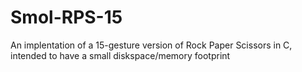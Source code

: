# Smol-RPS-15
An implentation of a 15-gesture version of Rock Paper Scissors in C, intended to have a small diskspace/memory footprint
